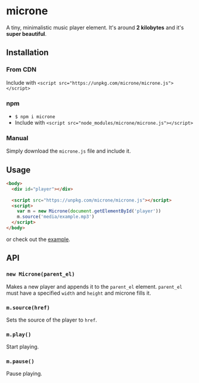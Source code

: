 # microne
A tiny, minimalistic music player element. It's around **2 kilobytes** and it's **super beautiful**.

## Installation
### From CDN
Include with ```<script src="https://unpkg.com/microne/microne.js"></script>```

### npm
- ```$ npm i microne```
- Include with ```<script src="node_modules/microne/microne.js"></script>```

### Manual
Simply download the ```microne.js``` file and include it.

## Usage
```html
<body>
  <div id="player"></div>
  
  <script src="https://unpkg.com/microne/microne.js"></script>
  <script>
    var m = new Microne(document.getElementById('player'))
    m.source('media/example.mp3')
  </script>
</body>
```
or check out the [example](https://github.com/kodedninja/microne/tree/master/example).

## API
### ```new Microne(parent_el)```
Makes a new player and appends it to the ```parent_el``` element. ```parent_el``` must have a specified ```width``` and ```height``` and microne fills it.

### ```m.source(href)```
Sets the source of the player to ```href```.

### ```m.play()```
Start playing.

### ```m.pause()```
Pause playing.
